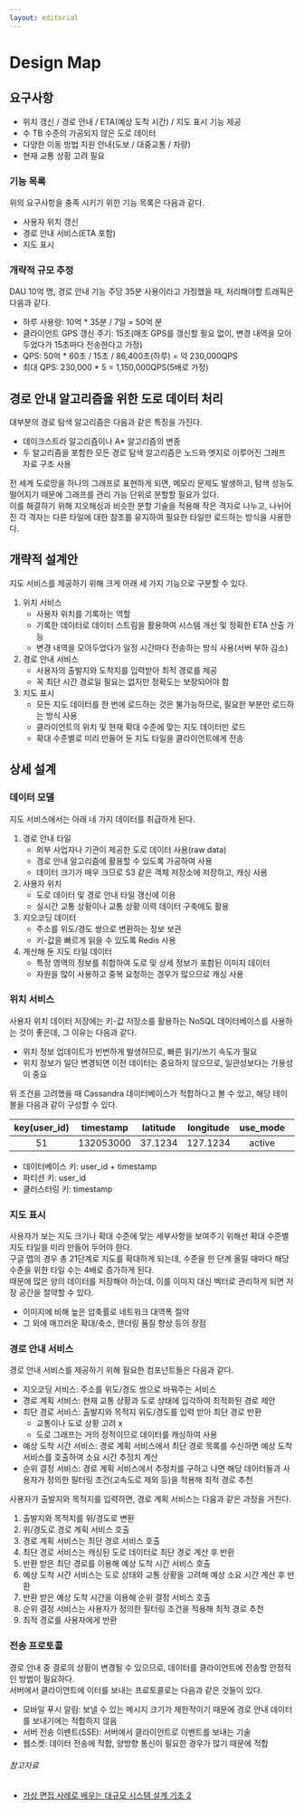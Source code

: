 ```yaml
---
layout: editorial
---
```


# Design  Map

## 요구사항

- 위치 갱신 / 경로 안내 / ETA(예상 도착 시간) / 지도 표시 기능 제공
- 수 TB 수준의 가공되지 않은 도로 데이터
- 다양한 이동 방법 지원 안내(도보 / 대중교통 / 차량)
- 현재 교통 상황 고려 필요

### 기능 목록

위의 요구사항을 충족 시키기 위한 기능 목록은 다음과 같다.

- 사용자 위치 갱신
- 경로 안내 서비스(ETA 포함)
- 지도 표시

### 개략적 규모 추정

DAU 10억 명, 경로 안내 기능 주당 35분 사용이라고 가정했을 때, 처리해야할 트래픽은 다음과 같다.

- 하루 사용량: 10억 * 35분 / 7일 = 50억 분
- 클라이언트 GPS 갱신 주기: 15초(매초 GPS를 갱신할 필요 없이, 변경 내역을 모아두었다가 15초마다 전송한다고 가정)
- QPS: 50억 * 60초 / 15초 / 86,400초(하루) = 약 230,000QPS
- 최대 QPS: 230,000 * 5 = 1,150,000QPS(5배로 가정)

## 경로 안내 알고리즘을 위한 도로 데이터 처리

대부분의 경로 탐색 알고리즘은 다음과 같은 특징을 가진다.

- 데이크스트라 알고리즘이나 A* 알고리즘의 변종
- 두 알고리즘을 포함한 모든 경로 탐색 알고리즘은 노드와 엣지로 이루어진 그래프 자료 구조 사용

전 세계 도로망을 하나의 그래프로 표현하게 되면, 메모리 문제도 발생하고, 탐색 성능도 떨어지기 때문에 그래프를 관리 가능 단위로 분할할 필요가 있다.  
이를 해결하기 위해 지오해싱과 비슷한 분할 기술을 적용해 작은 격자로 나누고, 나뉘어진 각 격자는 다른 타일에 대한 참조를 유지하여 필요한 타일만 로드하는 방식을 사용한다.

## 개략적 설계안

지도 서비스를 제공하기 위해 크게 아래 세 가지 기능으로 구분할 수 있다.

1. 위치 서비스
    - 사용자 위치를 기록하는 역할
    - 기록한 데이터로 데이터 스트림을 활용하여 시스템 개선 및 정확한 ETA 산출 가능
    - 변경 내역을 모아두었다가 일정 시간마다 전송하는 방식 사용(서버 부하 감소)
2. 경로 안내 서비스
    - 사용자의 출발지와 도착지를 입력받아 최적 경로를 제공
    - 꼭 최단 시간 경로일 필요는 없지만 정확도는 보장되어야 함
3. 지도 표시
    - 모든 지도 데이터를 한 번에 로드하는 것은 불가능하므로, 필요한 부분만 로드하는 방식 사용
    - 클라이언트의 위치 및 현재 확대 수준에 맞는 지도 데이터만 로드
    - 확대 수준별로 미리 만들어 둔 지도 타일을 클라이언트에게 전송

## 상세 설계

### 데이터 모델

지도 서비스에서는 아래 네 가지 데이터를 취급하게 된다.

1. 경로 안내 타일
    - 외부 사업자나 기관이 제공한 도로 데이터 사용(raw data)
    - 경로 안내 알고리즘에 활용할 수 있도록 가공하여 사용
    - 데이터 크기가 매우 크므로 S3 같은 객체 저장소에 저장하고, 캐싱 사용
2. 사용자 위치
    - 도로 데이터 및 경로 안내 타일 갱신에 이용
    - 실시간 교통 상황이나 교통 상황 이력 데이터 구축에도 활용
3. 지오코딩 데이터
    - 주소를 위도/경도 쌍으로 변환하는 정보 보관
    - 키-값을 빠르게 읽을 수 있도록 Redis 사용
4. 계산해 둔 지도 타일 데이터
    - 특정 영역의 정보를 취합하여 도로 및 상세 정보가 포함된 이미지 데이터
    - 자원을 많이 사용하고 중복 요청하는 경우가 많으므로 캐싱 사용

### 위치 서비스

사용자 위치 데이터 저장에는 키-값 저장소를 활용하는 NoSQL 데이터베이스를 사용하는 것이 좋은데, 그 이유는 다음과 같다.

- 위치 정보 업데이트가 빈번하게 발생하므로, 빠른 읽기/쓰기 속도가 필요
- 위치 정보가 일단 변경되면 이전 데이터는 중요하지 않으므로, 일관성보다는 가용성이 중요

위 조건을 고려했을 때 Cassandra 데이터베이스가 적합하다고 볼 수 있고, 해당 테이블을 다음과 같이 구성할 수 있다.

| key(user_id) | timestamp | latitude | longitude | use_mode | navigation_mode |
|:------------:|:---------:|:--------:|:---------:|:--------:|:---------------:|
|      51      | 132053000 | 37.1234  | 127.1234  |  active  |     driving     |

- 데이터베이스 키: user_id + timestamp
- 파티션 키: user_id
- 클러스터링 키: timestamp

### 지도 표시

사용자가 보는 지도 크기나 확대 수준에 맞는 세부사항을 보여주기 위해선 확대 수준별 지도 타일을 미리 만들어 두어야 한다.  
구글 맵의 경우 총 21단계로 지도를 확대하게 되는데, 수준을 한 단계 올릴 때마다 해당 수준을 위한 타일 수는 4배로 증가하게 된다.  
때문에 많은 양의 데이터를 저장해야 하는데, 이를 이미지 대신 벡터로 관리하게 되면 저장 공간을 절약할 수 있다.

- 이미지에 비해 높은 압축률로 네트워크 대역폭 절약
- 그 외에 매끄러운 확대/축소, 렌더링 품질 향상 등의 장점

### 경로 안내 서비스

경로 안내 서비스를 제공하기 위해 필요한 컴포넌트들은 다음과 같다.

- 지오코딩 서비스: 주소를 위도/경도 쌍으로 바꿔주는 서비스
- 경로 계획 서비스: 현재 교통 상황과 도로 상태에 입각하여 최적화된 경로 제안
- 최단 경로 서비스: 출발지와 목적지 위도/경도를 입력 받아 최단 경로 반환
    - 교통이나 도로 상황 고려 x
    - 도로 그래프는 거의 정적이므로 데이터를 캐싱하여 사용
- 예상 도착 시간 서비스: 경로 계획 서비스에서 최단 경로 목록를 수신하면 예상 도착 서비스를 호출하여 소요 시간 추정치 계산
- 순위 결정 서비스: 경로 계획 서비스에서 추정치를 구하고 나면 해당 데이터들과 사용자가 정의한 필터링 조건(고속도로 제외 등)을 적용해 최적 경로 추천

사용자가 출발지와 목적지를 입력하면, 경로 계획 서비스는 다음과 같은 과정을 거친다.

1. 출발지와 목적지를 위/경도로 변환
2. 위/경도로 경로 계획 서비스 호출
3. 경로 계획 서비스는 최단 경로 서비스 호출
4. 최단 경로 서비스는 캐싱된 도로 데이터로 최단 경로 계산 후 반환
5. 반환 받은 최단 경로를 이용해 예상 도착 시간 서비스 호출
6. 예상 도착 시간 서비스는 도로 상태와 교통 상황을 고려해 예상 소요 시간 계산 후 반환
7. 반환 받은 예상 도착 시간을 이용해 순위 결정 서비스 호출
8. 순위 결정 서비스는 사용자가 정의한 필터링 조건을 적용해 최적 경로 추천
9. 최적 경로를 사용자에게 반환

### 전송 프로토콜

경로 안내 중 결로의 상황이 변경될 수 있으므로, 데이터를 클라이언트에 전송할 안정적인 방법이 필요하다.  
서버에서 클라이언트에 이터를 보내는 프로토콜로는 다음과 같은 것들이 있다.

- 모바일 푸시 알림: 보낼 수 있는 메시지 크기가 제한적이기 때문에 경로 안내 데이터를 보내기에는 적합하지 않음
- 서버 전송 이벤트(SSE): 서버에서 클라이언트로 이벤트를 보내는 기술
- 웹소켓: 데이터 전송에 적합, 양방향 통신이 필요한 경우가 많기 때문에 적합

###### 참고자료

- [가상 면접 사례로 배우는 대규모 시스템 설계 기초 2](https://kobic.net/book/bookInfo/view.do?isbn=9788966264254)
